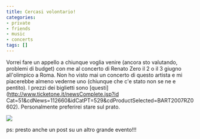 ```yaml
---
title: Cercasi volontario!
categories:
- private
- friends
- music
- concerts
tags: []
---
```

Vorrei fare un appello a chiunque voglia venire (ancora sto valutando,
problemi di budget) con me al concerto di Renato Zero il 2 o il 3 giugno
all'olimpico a Roma. Non ho visto mai un concerto di questo artista e mi
piacerebbe almeno vederne uno (chiunque che c'e stato non se ne e pentito). I
prezzi dei biglietti sono [questi](http://www.ticketone.it/newsComplete.jsp?id
Cat=51&cdNews=112660&idCatPT=529&cdProductSelected=BART2007RZ0602).
Personalmente preferirei stare sul prato.

  

[![]({{site.url}}/images/renato_zero.jpg)]({{site.url}}/images/renato_zero.jpg
)

  
  
  
ps: presto anche un post su un altro grande evento!!!

